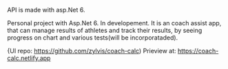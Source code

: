 API is made with asp.Net 6.

Personal project with Asp.Net 6. In developement. It is an coach assist app, that can manage results of athletes and track their results, by seeing progress on chart and various tests(will be incorporataded).

{UI repo: https://github.com/zylvis/coach-calc)
Prieview at: https://coach-calc.netlify.app

